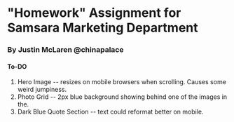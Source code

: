 # "Homework" Assignment for Samsara Marketing Department

### By Justin McLaren @chinapalace

#### To-DO

1. Hero Image -- resizes on mobile browsers when scrolling. Causes some weird jumpiness.
2. Photo Grid -- 2px blue background showing behind one of the images in the.
3. Dark Blue Quote Section -- text could reformat better on mobile.
